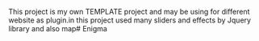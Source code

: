 This project is my own TEMPLATE project and may be using for different website as plugin.in this project used many sliders and effects by Jquery library and also map# Enigma
